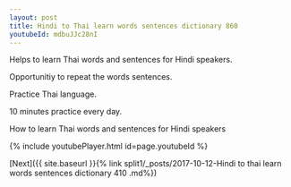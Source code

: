 ```yaml
---
layout: post
title: Hindi to Thai learn words sentences dictionary 860 
youtubeId: mdbuJJc28nI
---
```

 
 
Helps to learn Thai words and sentences for Hindi speakers.

Opportunitiy to repeat the words sentences. 

Practice Thai language. 
 
10 minutes practice every day. 
 
How to learn Thai words and sentences for Hindi speakers 
 
{% include youtubePlayer.html id=page.youtubeId %}
 
 
[Next]({{ site.baseurl }}{% link  split1/_posts/2017-10-12-Hindi to thai learn words sentences dictionary 410 .md%})
 

